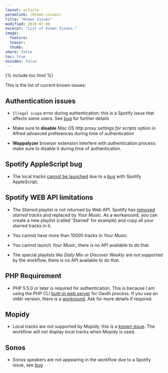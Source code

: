 ```yaml
---
layout: article
permalink: /known-issues/
title: "Known Issues"
modified: 2019-07-08
excerpt: "List of Known Issues."
image:
  feature:
  teaser:
  thumb:
share: false
toc: true
noindex: false
---
```


{% include toc.html %}

This is the list of current known issues:

## Authentication issues

* `Illegal scope` error during authentication: this is a Spotify issue that affects some users. See [bug](https://github.com/vdesabou/alfred-spotify-mini-player/issues/287) for further details

* Make sure to **disable** *Mac OS http proxy settings for scripts* option in Alfred advanced preferences during time of authentication

* **Wappalyzer** browser extension interfere with authentication process: make sure to disable it during time of authentication.

## Spotify AppleScript bug

* The local tracks [cannot be launched](https://github.com/vdesabou/alfred-spotify-mini-player/issues/82) due to a [bug](https://community.spotify.com/t5/Help-Desktop-Linux-Mac-Windows/AppleScript-play-track-not-working-with-local-tracks/m-p/1143252#M129641) with Spotify AppleScript.

## Spotify WEB API limitations

* The *Starred* playlist is not returned by Web API. Spotify has [removed](https://support.spotify.com/us/learn-more/faq/#!/article/what-happened-to-starred-tracks) _starred tracks_ and replaced by _Your Music_.
As a workaround, you can create a new playlist (called 'Starred' for example) and copy all your starred tracks in it.

* You cannot have more than 10000 tracks in _Your Music_.

* You cannot launch _Your Music_, there is no API available to do that.

* The special playlists like _Daily Mix_ or _Discover Weekly_ are not supported by the workflow, there is no API available to do that.

<a name="php_requirement"></a>

## PHP Requirement

* PHP 5.5.0 or later is required for authentication. This is because I am using the PHP CLI [built-in web server](http://php.net/manual/en/features.commandline.webserver.php) for Oauth process. If you use an older version, there is a [workround](https://github.com/vdesabou/alfred-spotify-mini-player/issues/44#issuecomment-72003149). Ask for more details if required.

 
## Mopidy

* Local tracks are not supported by Mopidy, this is a [known issue](https://github.com/mopidy/mopidy/issues/519). The workflow will not display local tracks when Mopidy is used.

## Sonos

* Sonos speakers are not appearing in the workflow due to a Spotify issue, see [bug](https://github.com/vdesabou/alfred-spotify-mini-player/issues/207)


